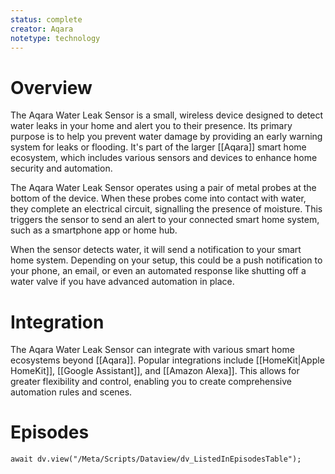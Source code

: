```yaml
---
status: complete
creator: Aqara
notetype: technology
---
```

# Overview
The Aqara Water Leak Sensor is a small, wireless device designed to detect water leaks in your home and alert you to their presence. Its primary purpose is to help you prevent water damage by providing an early warning system for leaks or flooding. It's part of the larger [[Aqara]] smart home ecosystem, which includes various sensors and devices to enhance home security and automation.

The Aqara Water Leak Sensor operates using a pair of metal probes at the bottom of the device. When these probes come into contact with water, they complete an electrical circuit, signalling the presence of moisture. This triggers the sensor to send an alert to your connected smart home system, such as a smartphone app or home hub.

When the sensor detects water, it will send a notification to your smart home system. Depending on your setup, this could be a push notification to your phone, an email, or even an automated response like shutting off a water valve if you have advanced automation in place.

# Integration
The Aqara Water Leak Sensor can integrate with various smart home ecosystems beyond [[Aqara]]. Popular integrations include [[HomeKit|Apple HomeKit]], [[Google Assistant]], and [[Amazon Alexa]]. This allows for greater flexibility and control, enabling you to create comprehensive automation rules and scenes.

# Episodes
```dataviewjs
await dv.view("/Meta/Scripts/Dataview/dv_ListedInEpisodesTable");
```
